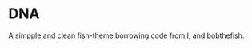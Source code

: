 DNA
========


A simpple and clean fish-theme borrowing code from [l](https://github.com/bpinto/oh-my-fish/tree/master/themes/l), and [bobthefish](https://github.com/bpinto/oh-my-fish/tree/master/themes/bobthefish).




